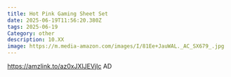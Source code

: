 ```yaml
---
title: Hot Pink Gaming Sheet Set
date: 2025-06-19T11:56:20.380Z
tags: 2025-06-19
Category: other
description: 10.XX
image: https://m.media-amazon.com/images/I/81Ee+JauWAL._AC_SX679_.jpg
---
```

https://amzlink.to/az0xJXlJEVjIc  AD
